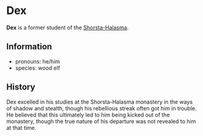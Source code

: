 # Dex

**Dex** is a former student of the [Shorsta-Halasma](../shorsta-halasma).

## Information

- pronouns: he/him
- species: wood elf

## History

Dex excelled in his studies at the Shorsta-Halasma monastery in the ways of shadow and stealth, though his rebellious streak often got him in trouble. He believed that this ultimately led to him being kicked out of the monastery, though the true nature of his departure was not revealed to him at that time.
